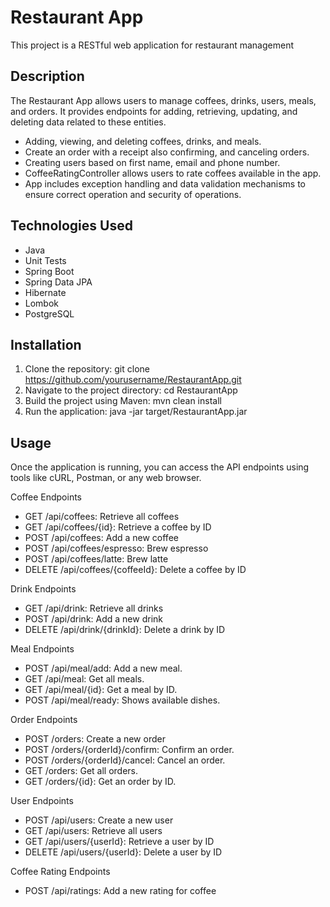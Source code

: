 # Restaurant App

This project is a RESTful web application for restaurant management


## Description

The Restaurant App allows users to manage coffees, drinks, users, meals, and orders. It provides endpoints for adding, retrieving, updating, and deleting data related to these entities.
- Adding, viewing, and deleting coffees, drinks, and meals.
- Create an order with a receipt also confirming, and canceling orders.
- Creating users based on first name, email and phone number.
- CoffeeRatingController allows users to rate coffees available in the app.
- App includes exception handling and data validation mechanisms to ensure correct operation and security of operations.

## Technologies Used
* Java
* Unit Tests
* Spring Boot
* Spring Data JPA
* Hibernate
* Lombok
* PostgreSQL

## Installation
1. Clone the repository:
git clone https://github.com/yourusername/RestaurantApp.git 
2. Navigate to the project directory:
cd RestaurantApp 
3. Build the project using Maven:
mvn clean install 
4. Run the application:
java -jar target/RestaurantApp.jar 

## Usage

Once the application is running, you can access the API endpoints using tools like cURL, Postman, or any web browser.

Coffee Endpoints

* GET /api/coffees: Retrieve all coffees
* GET /api/coffees/{id}: Retrieve a coffee by ID
* POST /api/coffees: Add a new coffee
* POST /api/coffees/espresso: Brew espresso
* POST /api/coffees/latte: Brew latte
* DELETE /api/coffees/{coffeeId}: Delete a coffee by ID

Drink Endpoints
* GET /api/drink: Retrieve all drinks
* POST /api/drink: Add a new drink
* DELETE /api/drink/{drinkId}: Delete a drink by ID

Meal Endpoints
* POST /api/meal/add: Add a new meal.
* GET /api/meal: Get all meals.
* GET /api/meal/{id}: Get a meal by ID.
* POST /api/meal/ready: Shows available dishes.

Order Endpoints
* POST /orders: Create a new order
* POST /orders/{orderId}/confirm: Confirm an order.
* POST /orders/{orderId}/cancel: Cancel an order.
* GET /orders: Get all orders.
* GET /orders/{id}: Get an order by ID.

User Endpoints
* POST /api/users: Create a new user
* GET /api/users: Retrieve all users
* GET /api/users/{userId}: Retrieve a user by ID
* DELETE /api/users/{userId}: Delete a user by ID

Coffee Rating Endpoints
* POST /api/ratings: Add a new rating for coffee

